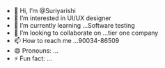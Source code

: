 - 👋 Hi, I’m @Suriyarishi
- 👀 I’m interested in UI/UX designer 
- 🌱 I’m currently learning ...Software testing 
- 💞️ I’m looking to collaborate on ...tier one company
- 📫 How to reach me ...90034-86509 
- 😄 Pronouns: ...
- ⚡ Fun fact: ...

<!---
Suriyarishi/Suriyarishi is a ✨ special ✨ repository because its `README.md` (this file) appears on your GitHub profile.
You can click the Preview link to take a look at your changes.
--->
